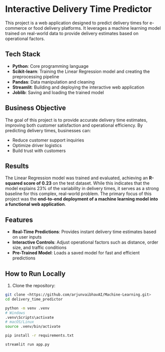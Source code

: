 # Interactive Delivery Time Predictor

This project is a web application designed to predict delivery times for e-commerce or food delivery platforms. It leverages a machine learning model trained on real-world data to provide delivery estimates based on operational factors.

## Tech Stack
- **Python**: Core programming language  
- **Scikit-learn**: Training the Linear Regression model and creating the preprocessing pipeline  
- **Pandas**: Data manipulation and cleaning  
- **Streamlit**: Building and deploying the interactive web application  
- **Joblib**: Saving and loading the trained model  

## Business Objective
The goal of this project is to provide accurate delivery time estimates, improving both customer satisfaction and operational efficiency. By predicting delivery times, businesses can:
- Reduce customer support inquiries  
- Optimize driver logistics  
- Build trust with customers  

## Results
The Linear Regression model was trained and evaluated, achieving an **R-squared score of 0.23** on the test dataset. While this indicates that the model explains 23% of the variability in delivery times, it serves as a strong baseline for this complex, real-world problem. The primary focus of this project was the **end-to-end deployment of a machine learning model into a functional web application**.

## Features
- **Real-Time Predictions**: Provides instant delivery time estimates based on user inputs  
- **Interactive Controls**: Adjust operational factors such as distance, order size, and traffic conditions  
- **Pre-Trained Model**: Loads a saved model for fast and efficient predictions  

## How to Run Locally
1. Clone the repository:  
```bash
git clone <https://github.com/arjunvaibhavAI/Machine-Learning.git>
cd delivery_time_predictor

python -m venv .venv
# Windows
.venv\Scripts\activate
# macOS/Linux
source .venv/bin/activate

pip install -r requirements.txt

streamlit run app.py
